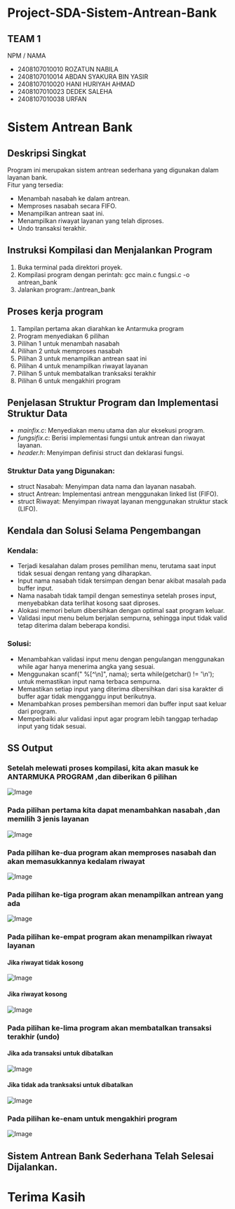 # Project-SDA-Sistem-Antrean-Bank
## TEAM 1
NPM / NAMA 
- 2408107010010 ROZATUN NABILA
- 2408107010014 ABDAN SYAKURA BIN YASIR
- 2408107010020 HANI HURIYAH AHMAD
- 2408107010023 DEDEK SALEНА
- 2408107010038 URFAN

# Sistem Antrean Bank

## Deskripsi Singkat
Program ini merupakan sistem antrean sederhana yang digunakan dalam layanan bank.  
Fitur yang tersedia:
- Menambah nasabah ke dalam antrean.
- Memproses nasabah secara FIFO.
- Menampilkan antrean saat ini.
- Menampilkan riwayat layanan yang telah diproses.
- Undo transaksi terakhir.

## Instruksi Kompilasi dan Menjalankan Program
1. Buka terminal pada direktori proyek.
2. Kompilasi program dengan perintah:
   gcc main.c fungsi.c -o antrean_bank
3. Jalankan program:./antrean_bank
   
 ## Proses kerja program
1. Tampilan pertama akan diarahkan ke Antarmuka program 
2. Program menyediakan 6 pilihan
3. Pilihan 1 untuk menambah nasabah
4. Pilihan 2 untuk memproses nasabah
5. Pilihan 3 untuk menampilkan antrean saat ini
6. Pilihan 4 untuk menampilkan riwayat layanan
7. Pilihan 5 untuk membatalkan tranksaksi terakhir
8. Pilihan 6 untuk mengakhiri program
   
## Penjelasan Struktur Program dan Implementasi Struktur Data
- *mainfix.c*: Menyediakan menu utama dan alur eksekusi program.
- *fungsifix.c*: Berisi implementasi fungsi untuk antrean dan riwayat layanan.
- *header.h*: Menyimpan definisi struct dan deklarasi fungsi.

### Struktur Data yang Digunakan:
- struct Nasabah: Menyimpan data nama dan layanan nasabah.
- struct Antrean: Implementasi antrean menggunakan linked list (FIFO).
- struct Riwayat: Menyimpan riwayat layanan menggunakan struktur stack (LIFO).

## Kendala dan Solusi Selama Pengembangan
### Kendala:
- Terjadi kesalahan dalam proses pemilihan menu, terutama saat input tidak sesuai dengan rentang yang diharapkan.
- Input nama nasabah tidak tersimpan dengan benar akibat masalah pada buffer input.
- Nama nasabah tidak tampil dengan semestinya setelah proses input, menyebabkan data terlihat kosong saat diproses.
- Alokasi memori belum dibersihkan dengan optimal saat program keluar.
- Validasi input menu belum berjalan sempurna, sehingga input tidak valid tetap diterima dalam beberapa kondisi.

### Solusi:
- Menambahkan validasi input menu dengan pengulangan menggunakan while agar hanya menerima angka yang sesuai.
- Menggunakan scanf(" %[^\n]", nama); serta while(getchar() != '\n'); untuk memastikan input nama terbaca sempurna.
- Memastikan setiap input yang diterima dibersihkan dari sisa karakter di buffer agar tidak mengganggu input berikutnya.
- Menambahkan proses pembersihan memori dan buffer input saat keluar dari program.
- Memperbaiki alur validasi input agar program lebih tanggap terhadap input yang tidak sesuai.

## SS Output
### Setelah melewati proses kompilasi, kita akan masuk ke ANTARMUKA PROGRAM ,dan diberikan 6 pilihan
 ![Image](https://github.com/user-attachments/assets/bd039249-9331-4271-ace2-75bf5356f766)

### Pada pilihan pertama kita dapat menambahkan nasabah ,dan memilih 3 jenis layanan
 ![Image](https://github.com/user-attachments/assets/dacbdb17-153f-4c5b-ad8e-227b84bdbffe)

### Pada pilihan ke-dua program akan memproses nasabah dan akan memasukkannya kedalam riwayat
 ![Image](https://github.com/user-attachments/assets/e5eb1882-e77c-4b77-82dc-0a3a0ada636a)

### Pada pilihan ke-tiga program akan menampilkan antrean yang ada
![Image](https://github.com/user-attachments/assets/0ab65f20-7779-4080-9adb-ca17ec3dc132)

### Pada pilihan ke-empat program akan menampilkan riwayat layanan

#### Jika riwayat tidak kosong
 ![Image](https://github.com/user-attachments/assets/8567fe1b-c0c9-43d4-a823-cdcdc1c5a78d)
#### Jika riwayat kosong
 ![Image](https://github.com/user-attachments/assets/7f51e08b-211c-46ed-903a-dced790a9293)

### Pada pilihan ke-lima program akan membatalkan transaksi terakhir (undo)

#### Jika ada transaksi untuk dibatalkan
![Image](https://github.com/user-attachments/assets/98a46cc5-4172-4125-8b3b-088043c34ef1)
#### Jika tidak ada tranksaksi untuk dibatalkan
![Image](https://github.com/user-attachments/assets/d5c6d2d6-8a43-45f9-9f37-80d7ea6f3ea4)

### Pada pilihan ke-enam untuk mengakhiri program
 ![Image](https://github.com/user-attachments/assets/b01aaed7-158c-436d-967c-d216b21f0570)
 
##  Sistem Antrean Bank Sederhana Telah Selesai Dijalankan.
# Terima Kasih 





